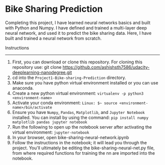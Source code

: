 # Bike Sharing Prediction

Completing this project, I have learned neural networks basics and built with Python and Numpy. I have defined and trained a multi-layer deep neural network, and used it to predict the bike sharing data. Here, I have built and trained a neural network from scratch.

Instructions
______
1. First, you can download or clone this repository. For cloning this repository use: git clone https://github.com/ashishsth7586/udacity-deeplearning-nanodegree.git
2. cd into the `Project1-Bike-sharing-Prediction` directory.
3. Make sure you have python virtual environment installed or you can use anaconda.
4. Create a new python virtual environment: `virtualenv -p python3 <environment-name>`
5. Activate your conda environment: `Linux: $~ source <environment-name>/bin/activate`
6. Ensure you have `Numpy`, `Pandas`, `Matplotlib`, and `Jupyter Notebook` installed. You can install by using the command: `pip install numpy matplotlib pandas jupyter notebook`
7. Run the following to open up the notebook server after activating the virtual environment: `jupyter-notebook`
8. In your browser, open bike-sharing-neural-network.ipynb
9. Follow the instructions in the notebook; it will lead you through the project. You'll ultimately be editing the bike-sharing-neural-net.py file, from where required functions for training the nn are imported into the notebook.
